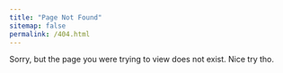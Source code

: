```yaml
---
title: "Page Not Found"
sitemap: false
permalink: /404.html
---
```


Sorry, but the page you were trying to view does not exist. Nice try tho.
